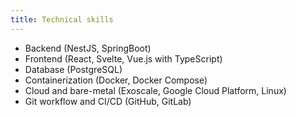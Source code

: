 ```yaml
---
title: Technical skills
---
```


- Backend (NestJS, SpringBoot)
- Frontend (React, Svelte, Vue.js with TypeScript)
- Database (PostgreSQL)
- Containerization (Docker, Docker Compose)
- Cloud and bare-metal (Exoscale, Google Cloud Platform, Linux)
- Git workflow and CI/CD (GitHub, GitLab)
